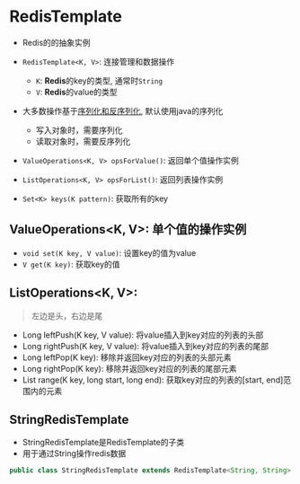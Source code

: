 # RedisTemplate

- Redis的的抽象实例
- `RedisTemplate<K, V>`: 连接管理和数据操作
  - `K`: **Redis**的key的类型, 通常时`String`
  - `V`: **Redis**的value的类型
- 大多数操作基于[序列化和反序列化](Java_ObjectIOStream.md), 默认使用java的序列化
  - 写入对象时，需要序列化
  - 读取对象时，需要反序列化

- `ValueOperations<K, V> opsForValue()`: 返回单个值操作实例
- `ListOperations<K, V> opsForList()`: 返回列表操作实例 
- `Set<K> keys(K pattern)`: 获取所有的key

## ValueOperations<K, V>: 单个值的操作实例

- `void set(K key, V value)`: 设置key的值为value
- `V get(K key)`: 获取key的值

## ListOperations<K, V>: 

> 左边是头，右边是尾

- Long leftPush(K key, V value): 将value插入到key对应的列表的头部
- Long rightPush(K key, V value): 将value插入到key对应的列表的尾部
- Long leftPop(K key): 移除并返回key对应的列表的头部元素
- Long rightPop(K key): 移除并返回key对应的列表的尾部元素
- List<V> range(K key, long start, long end): 获取key对应的列表的[start, end]范围内的元素

## StringRedisTemplate

- StringRedisTemplate是RedisTemplate的子类
- 用于通过String操作redis数据

```java
public class StringRedisTemplate extends RedisTemplate<String, String>
```